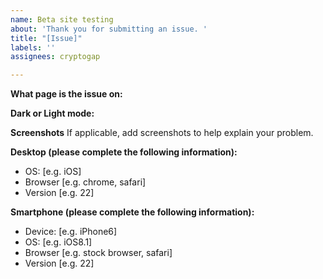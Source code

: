 ```yaml
---
name: Beta site testing
about: 'Thank you for submitting an issue. '
title: "[Issue]"
labels: ''
assignees: cryptogap

---
```


**What page is the issue on:**


**Dark or Light mode:**

**Screenshots**
If applicable, add screenshots to help explain your problem.

**Desktop (please complete the following information):**
 - OS: [e.g. iOS]
 - Browser [e.g. chrome, safari]
 - Version [e.g. 22]

**Smartphone (please complete the following information):**
 - Device: [e.g. iPhone6]
 - OS: [e.g. iOS8.1]
 - Browser [e.g. stock browser, safari]
 - Version [e.g. 22]
